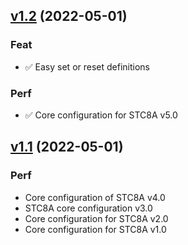 
<a name="v1.2"></a>
## [v1.2](https://github.com/Master-sx/MiniScpoe-STC8A.git/compare/v1.1...v1.2) (2022-05-01)

### Feat

* :white_check_mark: Easy set or reset definitions

### Perf

* :white_check_mark: Core configuration for STC8A v5.0


<a name="v1.1"></a>
## [v1.1](https://github.com/Master-sx/MiniScpoe-STC8A.git/compare/v1.0.4...v1.1) (2022-05-01)

### Perf

* Core configuration of STC8A v4.0
* STC8A core configuration v3.0
* Core configuration for STC8A v2.0
* Core configuration for STC8A v1.0